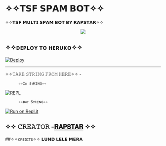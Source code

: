 # ✧✧𝗧𝗦𝗙 𝗦𝗣𝗔𝗠 𝗕𝗢𝗧✧✧




✧✧𝗧𝗦𝗙 𝗠𝗨𝗟𝗧𝗜 𝗦𝗣𝗔𝗠 𝗕𝗢𝗧 𝗕𝗬 𝗥𝗔𝗣𝗦𝗧𝗔𝗥✧✧



<p align="center">
  <img src="https://telegra.ph/file/a604b3e6120ac54eb3075.jpg">

</p>

## ✧✧ᴅᴇᴘʟᴏʏ ᴛᴏ ʜᴇʀᴜᴋᴏ✧✧

 
[![Deploy](https://www.herokucdn.com/deploy/button.svg)](https://dashboard.heroku.com/new?template=https%3A%2F%2Fgithub.com%2FDARKAMAN6%2FKGF-MULTI-SPAM-BOT)

------------------------------------------------

✧✧𝚃𝙰𝙺𝙴 𝚂𝚃𝚁𝙸𝙽𝙶 𝙵𝚁𝙾𝙼 𝙷𝙴𝚁𝙴✧✧ - 

          ✧✧ɪᴅ sᴛʀɪɴɢ✧✧


[![REPL](https://repl.it/badge/github/DARKAMAN6/KGF-MULTI-SPAM-BOT)](https://replit.com/@DARKAMAN6/KGF-MULTI-SPAM-REPLIT-BY-DARKAMAN6)
 

          ✧✧ʙᴏᴛ Sᴛʀɪɴɢ✧✧


[![Run on Repl.it](https://repl.it/badge/github/YukkiBot/YukkiSpamBot)](https://replit.com/@unknownforall1/SPAM-BOT-REPL-BY-SIDDHANT-DEVIL)


     
## ✧✧ 𝙲𝚁𝙴𝙰𝚃𝙾𝚁 -[𝗥𝗔𝗣𝗦𝗧𝗔𝗥](https://t.me/owner_of_tsf_rapstar) ✧✧




##✧✧ᴄʀᴇᴅɪᴛs✧✧
𝗟𝗨𝗡𝗗 𝗟𝗘𝗟𝗘 𝗠𝗘𝗥𝗔 
